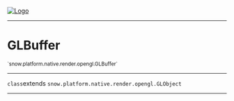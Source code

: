 
[![Logo](../../../../../../images/logo.png)](../../../../../../api/index.html)

---



<h1>GLBuffer</h1>
<small>`snow.platform.native.render.opengl.GLBuffer`</small>



---

`class`extends <code><span>snow.platform.native.render.opengl.GLObject</span></code>

---

&nbsp;
&nbsp;


